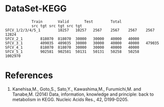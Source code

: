 # DataSet-KEGG
				Train		Valid		Test		Total	
				src	tgt	src	tgt	src	tgt
	SFCV_1/2/3/4/5_1		10257	10257	2567	2567	2567	2567	12824
	SFCV_2_1		818070	818070	30000	30000	40000	40000
	SFCV_3_1		409035	409035	30000	30000	40000	40000	479035
	SFCV_4_1		818070	818070	30000	30000	40000	40000
	SFCV_5_1		902581	902581	50131	50131	50258	50258	1002970



# References
1.	Kanehisa,M., Goto,S., Sato,Y., Kawashima,M., Furumichi,M. and Tanabe,M. (2014) Data, information, knowledge and principle: back to metabolism in KEGG. Nucleic Acids Res., 42, D199-D205.

